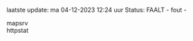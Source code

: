laatste update: 
ma 04-12-2023 12:24   uur 
Status: FAALT - fout - 
<div class="service R">mapsrv</div><div class="service G">httpstat</div>